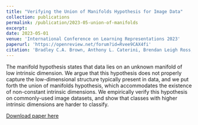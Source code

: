 ```yaml
---
title: "Verifying the Union of Manifolds Hypothesis for Image Data"
collection: publications
permalink: /publication/2023-05-union-of-manifolds
excerpt: 
date: 2023-05-01
venue: 'International Conference on Learning Representations 2023'
paperurl: 'https://openreview.net/forum?id=Rvee9CAX4fi'
citation: 'Bradley C.A. Brown, Anthony L. Caterini, Brendan Leigh Ross, Jesse C. Cresswell, and Gabriel Loaiza-Ganem. Verifying the Union of Manifolds Hypothesis for Image Data. International Conference on Learning Representations.'
---
```

The manifold hypothesis states that data lies on an unknown manifold of low intrinsic dimension. We argue that this hypothesis does not properly capture the low-dimensional structure typically present in data, and we put forth the union of manifolds hypothesis, which accommodates the existence of non-constant intrinsic dimensions. We empirically verify this hypothesis on commonly-used image datasets, and show that classes with higher intrinsic dimensions are harder to classify.

[Download paper here](https://openreview.net/pdf?id=Rvee9CAX4fi)